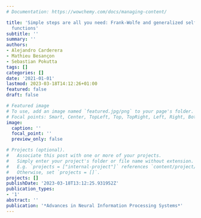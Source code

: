 ```yaml
---
# Documentation: https://wowchemy.com/docs/managing-content/

title: 'Simple steps are all you need: Frank-Wolfe and generalized self-concordant
  functions'
subtitle: ''
summary: ''
authors:
- Alejandro Carderera
- Mathieu Besançon
- Sebastian Pokutta
tags: []
categories: []
date: '2021-01-01'
lastmod: 2023-03-18T14:12:26+01:00
featured: false
draft: false

# Featured image
# To use, add an image named `featured.jpg/png` to your page's folder.
# Focal points: Smart, Center, TopLeft, Top, TopRight, Left, Right, BottomLeft, Bottom, BottomRight.
image:
  caption: ''
  focal_point: ''
  preview_only: false

# Projects (optional).
#   Associate this post with one or more of your projects.
#   Simply enter your project's folder or file name without extension.
#   E.g. `projects = ["internal-project"]` references `content/project/deep-learning/index.md`.
#   Otherwise, set `projects = []`.
projects: []
publishDate: '2023-03-18T13:12:25.931952Z'
publication_types:
- '1'
abstract: ''
publication: '*Advances in Neural Information Processing Systems*'
---
```

